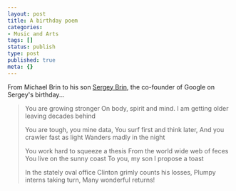 ```yaml
---
layout: post
title: A birthday poem
categories:
- Music and Arts
tags: []
status: publish
type: post
published: true
meta: {}
---
```

From Michael Brin to his son <a href="http://en.wikipedia.org/wiki/Sergey_Brin">Sergey Brin</a>, the co-founder of Google on Sergey's birthday...
<blockquote>You are growing stronger
On body, spirit and mind.
I am getting older
leaving decades behind

You are tough, you mine data,
You surf first and think later,
And you crawler fast as light
Wanders madly in the night

You work hard to squeeze a thesis
From the world wide web of feces
You live on the sunny coast
To you, my son I propose a toast

In the stately oval office
Clinton grimly counts his losses,
Plumpy interns taking turn,
Many wonderful returns!</blockquote>
